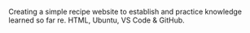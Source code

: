 Creating a simple recipe website to establish and practice knowledge
learned so far re. HTML, Ubuntu, VS Code & GitHub.
